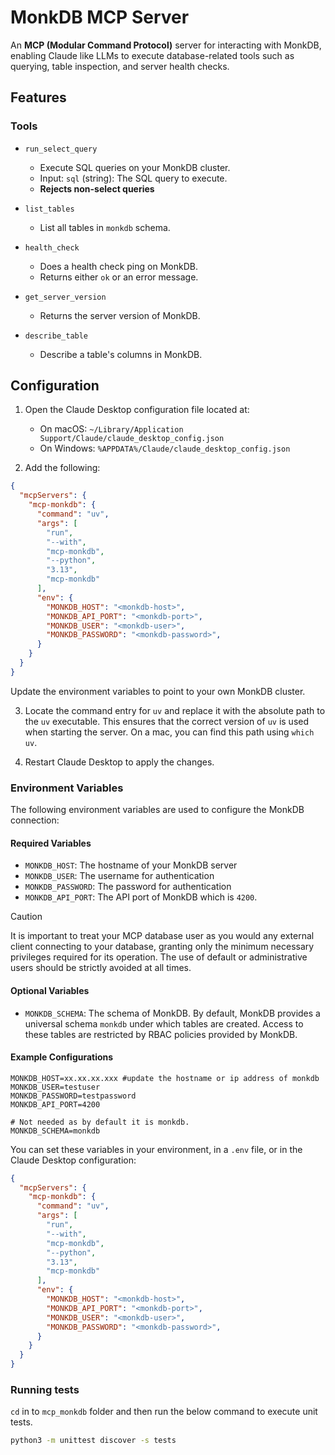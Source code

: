 # MonkDB MCP Server

An **MCP (Modular Command Protocol)** server for interacting with MonkDB, enabling Claude like LLMs to execute database-related tools such as querying, table inspection, and server health checks.

## Features

### Tools

- `run_select_query`
    - Execute SQL queries on your MonkDB cluster.
    - Input: `sql` (string): The SQL query to execute.
    - **Rejects non-select queries** 

- `list_tables`
    - List all tables in `monkdb` schema.

- `health_check`
    - Does a health check ping on MonkDB.
    - Returns either `ok` or an error message.

- `get_server_version`
    - Returns the server version of MonkDB.

- `describe_table`
    - Describe a table's columns in MonkDB.

## Configuration

1. Open the Claude Desktop configuration file located at:
    - On macOS: `~/Library/Application Support/Claude/claude_desktop_config.json`
    - On Windows: `%APPDATA%/Claude/claude_desktop_config.json`

2. Add the following:

```json
{
  "mcpServers": {
    "mcp-monkdb": {
      "command": "uv",
      "args": [
        "run",
        "--with",
        "mcp-monkdb",
        "--python",
        "3.13",
        "mcp-monkdb"
      ],
      "env": {
        "MONKDB_HOST": "<monkdb-host>",
        "MONKDB_API_PORT": "<monkdb-port>",
        "MONKDB_USER": "<monkdb-user>",
        "MONKDB_PASSWORD": "<monkdb-password>",
      }
    }
  }
}
```

Update the environment variables to point to your own MonkDB cluster.

3. Locate the command entry for `uv` and replace it with the absolute path to the `uv` executable. This ensures that the correct version of `uv` is used when starting the server. On a mac, you can find this path using `which uv`.

4. Restart Claude Desktop to apply the changes.


### Environment Variables

The following environment variables are used to configure the MonkDB connection:

#### Required Variables

* `MONKDB_HOST`: The hostname of your MonkDB server
* `MONKDB_USER`: The username for authentication
* `MONKDB_PASSWORD`: The password for authentication
* `MONKDB_API_PORT`: The API port of MonkDB which is `4200`.

> [!CAUTION]
> It is important to treat your MCP database user as you would any external client connecting to your database, granting only the minimum necessary privileges required for its operation. The use of default or administrative users should be strictly avoided at all times.

#### Optional Variables

* `MONKDB_SCHEMA`: The schema of MonkDB. By default, MonkDB provides a universal schema `monkdb` under which tables are created. Access to these tables are restricted by RBAC policies provided by MonkDB. 

#### Example Configurations

```env
MONKDB_HOST=xx.xx.xx.xxx #update the hostname or ip address of monkdb
MONKDB_USER=testuser
MONKDB_PASSWORD=testpassword
MONKDB_API_PORT=4200

# Not needed as by default it is monkdb.
MONKDB_SCHEMA=monkdb
```

You can set these variables in your environment, in a `.env` file, or in the Claude Desktop configuration:

```json
{
  "mcpServers": {
    "mcp-monkdb": {
      "command": "uv",
      "args": [
        "run",
        "--with",
        "mcp-monkdb",
        "--python",
        "3.13",
        "mcp-monkdb"
      ],
      "env": {
        "MONKDB_HOST": "<monkdb-host>",
        "MONKDB_API_PORT": "<monkdb-port>",
        "MONKDB_USER": "<monkdb-user>",
        "MONKDB_PASSWORD": "<monkdb-password>",
      }
    }
  }
}
```

### Running tests

`cd` in to `mcp_monkdb` folder and then run the below command to execute unit tests.

```bash
python3 -m unittest discover -s tests 
```